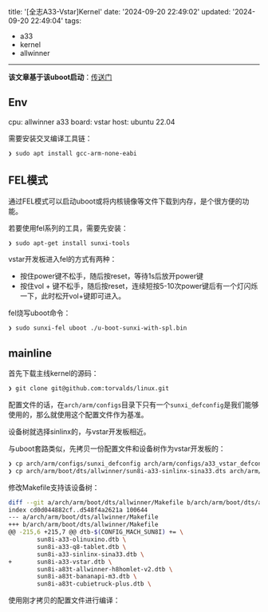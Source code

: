 title: '[全志A33-Vstar]Kernel'
date: '2024-09-20 22:49:02'
updated: '2024-09-20 22:49:04'
tags:
  - a33
  - kernel
  - allwinner
---
**该文章基于该uboot启动**：[传送门](https://blog.505218.xyz/2024/09/13/%E5%85%A8%E5%BF%97A33-Uboot/)

## Env

cpu: allwinner a33
board: vstar
host: ubuntu 22.04

需要安装交叉编译工具链：

```bash
❯ sudo apt install gcc-arm-none-eabi
```

## FEL模式

通过FEL模式可以启动uboot或将内核镜像等文件下载到内存，是个很方便的功能。

若要使用fel系列的工具，需要先安装：

```bash
❯ sudo apt-get install sunxi-tools
```

vstar开发板进入fel的方式有两种：

- 按住power键不松手，随后按reset，等待1s后放开power键
- 按住vol + 键不松手，随后按reset，连续短按5-10次power键后有一个灯闪烁一下，此时松开vol+键即可进入。

fel烧写uboot命令：

```bash
❯ sudo sunxi-fel uboot ./u-boot-sunxi-with-spl.bin
```

## mainline

首先下载主线kernel的源码：

```bash
❯ git clone git@github.com:torvalds/linux.git
```

配置文件的话，在`arch/arm/configs`目录下只有一个`sunxi_defconfig`是我们能够使用的，那么就使用这个配置文件作为基准。

设备树就选择sinlinx的，与vstar开发板相近。

与uboot套路类似，先拷贝一份配置文件和设备树作为vstar开发板的：

```bash
❯ cp arch/arm/configs/sunxi_defconfig arch/arm/configs/a33_vstar_defconfig
❯ cp arch/arm/boot/dts/allwinner/sun8i-a33-sinlinx-sina33.dts arch/arm/boot/dts/allwinner/sun8i-a33-vstar.dts
```

修改Makefile支持该设备树：

```bash
diff --git a/arch/arm/boot/dts/allwinner/Makefile b/arch/arm/boot/dts/allwinner/Makefile
index cd0d044882cf..d548f4a2621a 100644
--- a/arch/arm/boot/dts/allwinner/Makefile
+++ b/arch/arm/boot/dts/allwinner/Makefile
@@ -215,6 +215,7 @@ dtb-$(CONFIG_MACH_SUN8I) += \
        sun8i-a33-olinuxino.dtb \
        sun8i-a33-q8-tablet.dtb \
        sun8i-a33-sinlinx-sina33.dtb \
+       sun8i-a33-vstar.dtb \
        sun8i-a83t-allwinner-h8homlet-v2.dtb \
        sun8i-a83t-bananapi-m3.dtb \
        sun8i-a83t-cubietruck-plus.dtb \
```

使用刚才拷贝的配置文件进行编译：

```bash
```